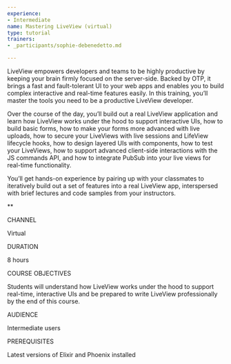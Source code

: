 ```yaml
---
experience:
- Intermediate
name: Mastering LiveView (virtual)
type: tutorial
trainers:
- _participants/sophie-debenedetto.md

---
```

LiveView empowers developers and teams to be highly productive by keeping your brain firmly focused on the server-side. Backed by OTP, it brings a fast and fault-tolerant UI to your web apps and enables you to build complex interactive and real-time features easily. In this training, you’ll master the tools you need to be a productive LiveView developer.

Over the course of the day, you’ll build out a real LiveView application and learn how LiveView works under the hood to support interactive UIs, how to build basic forms, how to make your forms more advanced with live uploads, how to secure your LiveViews with live sessions and LifeView lifecycle hooks, how to design layered UIs with components, how to test your LiveViews, how to support advanced client-side interactions with the JS commands API, and how to integrate PubSub into your live views for real-time functionality.

You’ll get hands-on experience by pairing up with your classmates to iteratively build out a set of features into a real LiveView app, interspersed with brief lectures and code samples from your instructors.

\**

CHANNEL

Virtual

DURATION

8 hours

COURSE OBJECTIVES

Students will understand how LiveView works under the hood to support real-time, interactive UIs and be prepared to write LiveView professionally by the end of this course.

AUDIENCE

Intermediate users

PREREQUISITES

Latest versions of Elixir and Phoenix installed